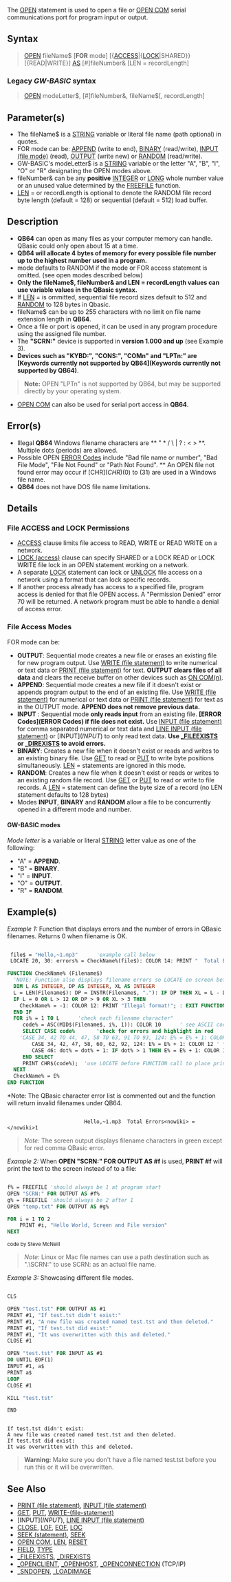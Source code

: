 The [OPEN](OPEN) statement is used to open a file or [OPEN COM](OPEN-COM) serial communications port for program input or output.

## Syntax

> [OPEN](OPEN) fileName$ [**FOR** mode] [{[ACCESS](ACCESS)|{[LOCK](LOCK)|SHARED}} [{READ|WRITE}] [AS](AS) [#]fileNumber& [LEN = recordLength]

### Legacy *GW-BASIC* syntax

>  [OPEN](OPEN) modeLetter$, [#]fileNumber&, fileName$[, recordLength]

## Parameter(s)

* The fileName$ is a [STRING](STRING) variable or literal file name (path optional) in quotes. 
* FOR mode can be: [APPEND](APPEND) (write to end), [BINARY](BINARY) (read/write), [INPUT (file mode)](INPUT-(file-mode)) (read), [OUTPUT](OUTPUT) (write new) or [RANDOM](RANDOM) (read/write).
* GW-BASIC's modeLetter$ is a [STRING](STRING) variable or the letter "A", "B", "I", "O" or "R" designating the OPEN modes above.
* fileNumber& can be any **positive** [INTEGER](INTEGER) or [LONG](LONG) whole number value or an unused value determined by the [FREEFILE](FREEFILE) function.
* [LEN](LEN) = or recordLength is optional to denote the RANDOM file record byte length (default = 128) or sequential (default = 512) load buffer.

## Description

* **QB64** can open as many files as your computer memory can handle. QBasic could only open about 15 at a time.
* **QB64 will allocate 4 bytes of memory for every possible file number up to the highest number used in a program.**
* mode defaults to RANDOM if the mode or FOR access statement is omitted. (see open modes described below)
* **Only the fileName$, fileNumber& and LEN = recordLength values can use variable values in the QBasic syntax.**
* If [LEN](LEN) = is ommitted, sequential file record sizes default to 512 and [RANDOM](RANDOM) to 128 bytes in Qbasic.
* fileName$ can be up to 255 characters with no limit on file name extension length in **QB64**. 
* Once a file or port is opened, it can be used in any program procedure using the assigned file number. 
* The **"SCRN:"** device is supported in **version 1.000 and up** (see Example 3).
* **Devices such as "KYBD:", "CONS:", "COMn" and "LPTn:" are [Keywords currently not supported by QB64](Keywords currently not supported by QB64)**. 
>  **Note:** OPEN "LPTn" is not supported by QB64, but may be supported directly by your operating system. 
* [OPEN COM](OPEN-COM) can also be used for serial port access in **QB64**.

## Error(s)

* Illegal **QB64** Windows filename characters are ** " * / \ | ? : < > **. Multiple dots (periods) are allowed.
* Possible OPEN [ERROR Codes](ERROR-Codes) include "Bad file name or number", "Bad File Mode", "File Not Found" or "Path Not Found". 
** An OPEN file not found error may occur if [CHR$](CHR$)(0) to (31) are used in a Windows file name.
* **QB64** does not have DOS file name limitations.

## Details

### File ACCESS and LOCK Permissions

* [ACCESS](ACCESS) clause limits file access to READ, WRITE or READ WRITE on a network.
* [LOCK (access)](LOCK-(access)) clause can specify SHARED or a LOCK READ or LOCK WRITE file lock in an OPEN statement working on a network.
* A separate [LOCK](LOCK) statement can lock or [UNLOCK](UNLOCK) file access on a network using a format that can lock specific records.
* If another process already has access to a specified file, program access is denied for that file OPEN access. A "Permission Denied" error 70 will be returned. A network program must be able to handle a denial of access error.

### File Access Modes

FOR mode can be:

* **OUTPUT**: Sequential mode creates a new file or erases an existing file for new program output. Use [WRITE (file statement)](WRITE-(file-statement)) to write numerical or text data or [PRINT (file statement)](PRINT-(file-statement)) for text. **OUTPUT clears files of all data** and clears the receive buffer on other devices such as [ON COM(n)](ON-COM(n)).
* **APPEND**: Sequential mode creates a new file if it doesn't exist or appends program output to the end of an existing file. Use [WRITE (file statement)](WRITE-(file-statement)) for numerical or text data or [PRINT (file statement)](PRINT-(file-statement)) for text as in the OUTPUT mode. **APPEND does not remove previous data.** 
* **INPUT** : Sequential mode **only reads input** from an existing file. **[ERROR Codes](ERROR Codes) if file does not exist.** Use [INPUT (file statement)](INPUT-(file-statement)) for comma separated numerical or text data and [LINE INPUT (file statement)](LINE-INPUT-(file-statement)) or [INPUT$](INPUT$) to only read text data. **Use [_FILEEXISTS](_FILEEXISTS) or [_DIREXISTS](_DIREXISTS) to avoid errors.**
* **BINARY**: Creates a new file when it doesn't exist or reads and writes to an existing binary file. Use [GET](GET) to read or [PUT](PUT) to write byte positions simultaneously. [LEN](LEN) = statements are ignored in this mode.
* **RANDOM**: Creates a new file when it doesn't exist or reads or writes to an existing random file record. Use [GET](GET) or [PUT](PUT) to read or write to file records. A [LEN](LEN) = statement can define the byte size of a record (no LEN statement defaults to 128 bytes)
* Modes **INPUT**, **BINARY** and **RANDOM** allow a file to be concurrently opened in a different mode and number.

#### GW-BASIC modes

*Mode letter* is a variable or literal [STRING](STRING) letter value as one of the following:

* "A" = **APPEND**.
* "B" = **BINARY**.
* "I" = **INPUT**.
* "O" = **OUTPUT**.
* "R" = **RANDOM**.

## Example(s)

*Example 1:* Function that displays errors and the number of errors in QBasic filenames. Returns 0 when filename is OK.

```vb

 file$ = "Hello,~1.mp3"      'example call below
 LOCATE 20, 30: errors% = CheckName%(file$): COLOR 14: PRINT "  Total Errors ="; errors% 

FUNCTION CheckName% (Filename$)
  'NOTE: Function also displays filename errors so LOCATE on screen before call!
  DIM L AS INTEGER, DP AS INTEGER, XL AS INTEGER
  L = LEN(Filename$): DP = INSTR(Filename$, "."): IF DP THEN XL = L - DP 'extension
  IF L = 0 OR L > 12 OR DP > 9 OR XL > 3 THEN 
    CheckName% = -1: COLOR 12: PRINT "Illegal format!"; : EXIT FUNCTION
  END IF
  FOR i% = 1 TO L      'check each filename character"
     code% = ASC(MID$(Filename$, i%, 1)): COLOR 10      ' see ASCII codes
     SELECT CASE code%       'check for errors and highlight in red
	'CASE 34, 42 TO 44, 47, 58 TO 63, 91 TO 93, 124: E% = E% + 1: COLOR 12 ' **QBasic errors**
        CASE 34, 42, 47, 58, 60, 62, 92, 124: E% = E% + 1: COLOR 12 ' **QB64 errors**
        CASE 46: dot% = dot% + 1: IF dot% > 1 THEN E% = E% + 1: COLOR 12
     END SELECT     
     PRINT CHR$(code%);  'use LOCATE before FUNCTION call to place print
  NEXT  
  CheckName% = E%
END FUNCTION 

```

*Note: The QBasic character error list is commented out and the function will return invalid filenames under QB64.

```text

                         Hello,~1.mp3  Total Errors<nowiki> = </nowiki>1

```

> *Note:* The screen output displays filename characters in green except for red comma QBasic error.

*Example 2:* When **OPEN "SCRN:" FOR OUTPUT AS #f** is used, **PRINT #f** will print the text to the screen instead of to a file:

```vb

f% = FREEFILE 'should always be 1 at program start
OPEN "SCRN:" FOR OUTPUT AS #f%
g% = FREEFILE 'should always be 2 after 1
OPEN "temp.txt" FOR OUTPUT AS #g%

FOR i = 1 TO 2
    PRINT #i, "Hello World, Screen and File version"
NEXT 

```
<sub>code by Steve McNeill</sub>

> *Note:* Linux or Mac file names can use a path destination such as ".\SCRN:" to use SCRN: as an actual file name. 

*Example 3:* Showcasing different file modes.

```vb

CLS

OPEN "test.tst" FOR OUTPUT AS #1
PRINT #1, "If test.tst didn't exist:"
PRINT #1, "A new file was created named test.tst and then deleted."
PRINT #1, "If test.tst did exist:"
PRINT #1, "It was overwritten with this and deleted."
CLOSE #1

OPEN "test.tst" FOR INPUT AS #1
DO UNTIL EOF(1)
INPUT #1, a$
PRINT a$
LOOP
CLOSE #1

KILL "test.tst"

END

```

```text

If test.tst didn't exist:
A new file was created named test.tst and then deleted.
If test.tst did exist:
It was overwritten with this and deleted.

```

> **Warning:** Make sure you don't have a file named test.tst before you run this or it will be overwritten.

## See Also
 
* [PRINT (file statement)](PRINT-(file-statement)), [INPUT (file statement)](INPUT-(file-statement))
* [GET](GET), [PUT](PUT), [WRITE-(file-statement)](WRITE-(file-statement)) 
* [INPUT$](INPUT$), [LINE INPUT (file statement)](LINE-INPUT-(file-statement))
* [CLOSE](CLOSE), [LOF](LOF), [EOF](EOF), [LOC](LOC)
* [SEEK (statement)](SEEK-(statement)), [SEEK](SEEK)
* [OPEN COM](OPEN-COM), [LEN](LEN), [RESET](RESET) 
* [FIELD](FIELD), [TYPE](TYPE)
* [_FILEEXISTS](_FILEEXISTS), [_DIREXISTS](_DIREXISTS)
* [_OPENCLIENT](_OPENCLIENT), [_OPENHOST](_OPENHOST), [_OPENCONNECTION](_OPENCONNECTION) (TCP/IP)
* [_SNDOPEN](_SNDOPEN), [_LOADIMAGE](_LOADIMAGE)
